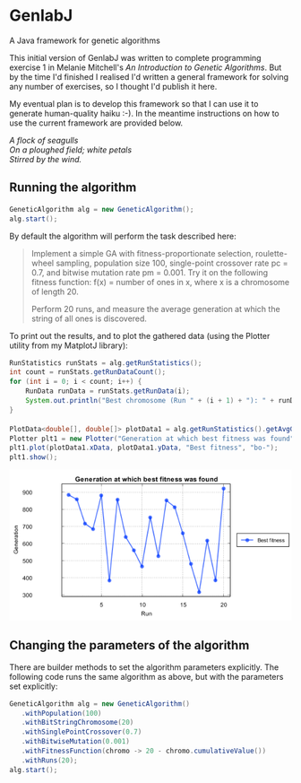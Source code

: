 # GenlabJ
A Java framework for genetic algorithms

This initial version of GenlabJ was written to complete programming exercise 1 in Melanie Mitchell's _An Introduction to Genetic Algorithms_. But by the time I'd finished I realised I'd written a general framework for solving any number of exercises, so I thought I'd publish it here.

My eventual plan is to develop this framework so that I can use it to generate human-quality haiku :-). In the meantime instructions on how to use the current framework are provided below.

_A flock of seagulls \
On a ploughed field; white petals \
Stirred by the wind._

## Running the algorithm

```java
GeneticAlgorithm alg = new GeneticAlgorithm();
alg.start();
```

By default the algorithm will perform the task described here:

>Implement a simple GA with fitness-proportionate selection, roulette-wheel sampling, population size 100, single-point crossover rate pc = 0.7, and bitwise mutation rate pm = 0.001. Try it on the following fitness function: f(x) = number of ones in x, where x is a chromosome of length 20.
>        
>Perform 20 runs, and measure the average generation at which the string of all ones is discovered.

To print out the results, and to plot the gathered data (using the Plotter utility from my MatplotJ library):

```java
RunStatistics runStats = alg.getRunStatistics();
int count = runStats.getRunDataCount();
for (int i = 0; i < count; i++) {
    RunData runData = runStats.getRunData(i);
    System.out.println("Best chromosome (Run " + (i + 1) + "): " + runData.bestChromosome);
}

PlotData<double[], double[]> plotData1 = alg.getRunStatistics().getAvgGenAtBestFitnessData();
Plotter plt1 = new Plotter("Generation at which best fitness was found", "Run", "Generation");
plt1.plot(plotData1.xData, plotData1.yData, "Best fitness", "bo-");
plt1.show();
```
![Example 1](/images/GenlabJ_Example.png)

## Changing the parameters of the algorithm

There are builder methods to set the algorithm parameters explicitly. The following code runs the same algorithm as above, but with the parameters set explicitly:

```java
GeneticAlgorithm alg = new GeneticAlgorithm()
   .withPopulation(100)
   .withBitStringChromosome(20)
   .withSinglePointCrossover(0.7)
   .withBitwiseMutation(0.001)
   .withFitnessFunction(chromo -> 20 - chromo.cumulativeValue())
   .withRuns(20);
alg.start();
```
